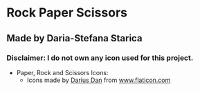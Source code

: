 # Rock Paper Scissors
## Made by Daria-Stefana Starica
### Disclaimer: I do not own any icon used for this project.

* Paper, Rock and Scissors Icons:
    * <div>Icons made by <a href="https://www.flaticon.com/authors/darius-dan" title="Darius Dan">Darius Dan</a> from <a href="https://www.flaticon.com/" title="Flaticon">www.flaticon.com</a></div>
    